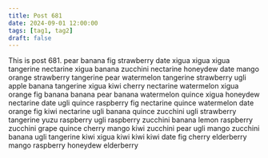 ```yaml
---
title: Post 681
date: 2024-09-01 12:00:00
tags: [tag1, tag2]
draft: false
---
```

This is post 681.
pear
banana
fig
strawberry
date
xigua
xigua
xigua
tangerine
nectarine
xigua
banana
zucchini
nectarine
honeydew
date
mango
orange
strawberry
tangerine
pear
watermelon
tangerine
strawberry
ugli
apple
banana
tangerine
xigua
kiwi
cherry
nectarine
watermelon
xigua
orange
fig
banana
banana
pear
banana
watermelon
quince
xigua
honeydew
nectarine
date
ugli
quince
raspberry
fig
nectarine
quince
watermelon
date
orange
fig
kiwi
nectarine
ugli
banana
quince
zucchini
ugli
strawberry
tangerine
yuzu
raspberry
ugli
raspberry
zucchini
banana
lemon
raspberry
zucchini
grape
quince
cherry
mango
kiwi
zucchini
pear
ugli
mango
zucchini
banana
ugli
tangerine
kiwi
xigua
kiwi
kiwi
kiwi
date
fig
cherry
elderberry
mango
raspberry
honeydew
elderberry
